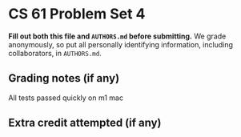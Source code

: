 CS 61 Problem Set 4
===================

**Fill out both this file and `AUTHORS.md` before submitting.** We grade
anonymously, so put all personally identifying information, including
collaborators, in `AUTHORS.md`.

Grading notes (if any)
----------------------
All tests passed quickly on m1 mac


Extra credit attempted (if any)
-------------------------------
